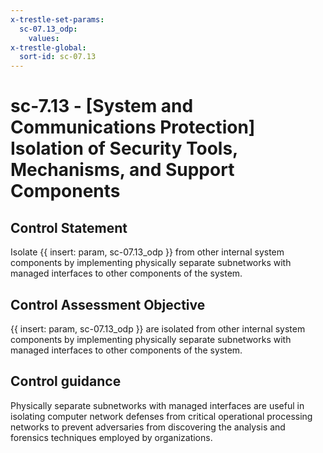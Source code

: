 ```yaml
---
x-trestle-set-params:
  sc-07.13_odp:
    values:
x-trestle-global:
  sort-id: sc-07.13
---
```


# sc-7.13 - \[System and Communications Protection\] Isolation of Security Tools, Mechanisms, and Support Components

## Control Statement

Isolate {{ insert: param, sc-07.13_odp }} from other internal system components by implementing physically separate subnetworks with managed interfaces to other components of the system.

## Control Assessment Objective

{{ insert: param, sc-07.13_odp }} are isolated from other internal system components by implementing physically separate subnetworks with managed interfaces to other components of the system.

## Control guidance

Physically separate subnetworks with managed interfaces are useful in isolating computer network defenses from critical operational processing networks to prevent adversaries from discovering the analysis and forensics techniques employed by organizations.
